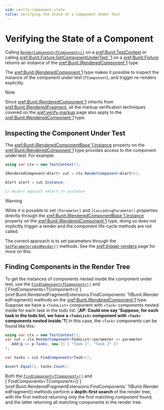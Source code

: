 ```yaml
---
uid: verify-component-state
title: Verifying the State of a Component Under Test
---
```


# Verifying the State of a Component

Calling [`RenderComponent<TComponent>()`](xref:Bunit.TestContext.RenderComponent``1(System.Action{Bunit.ComponentParameterBuilder{``0}})) on a <xref:Bunit.TestContext> or calling <xref:Bunit.Fixture.GetComponentUnderTest``1> on a <xref:Bunit.Fixture> returns an instance of the <xref:Bunit.IRenderedComponent`1> type. 

The <xref:Bunit.IRenderedComponent`1> type makes it possible to inspect the instance of the component under test (`TComponent`), and trigger re-renders explicitly.

> [!NOTE]
> Since <xref:Bunit.IRenderedComponent`1> inherits from <xref:Bunit.IRenderedFragment>, all the markup verification techniques covered on the <xref:verify-markup> page also apply to the <xref:Bunit.IRenderedComponent`1> type.

## Inspecting the Component Under Test

The <xref:Bunit.IRenderedComponentBase`1.Instance> property on the <xref:Bunit.IRenderedComponent`1> type provides access to the component under test. For example:

```csharp
using var ctx = new TestContext();

IRenderedComponent<Alert> cut = ctx.RenderComponent<Alert>();

Alert alert = cut.Instance;

// Assert against <Alert /> instance
```

> [!WARNING]
> While it is possible to set `[Parameter]` and `[CascadingParameter]` properties directly through the <xref:Bunit.IRenderedComponentBase`1.Instance> property on the <xref:Bunit.IRenderedComponent`1> type, doing so does not implicitly trigger a render and the component life-cycle methods are not called. 
> 
> The correct approach is to set parameters through the [`SetParametersAndRender()`](xref:Bunit.RenderedComponentRenderExtensions.SetParametersAndRender``1(Bunit.IRenderedComponentBase{``0},Bunit.Rendering.ComponentParameter[])) methods. See the <xref:trigger-renders> page for more on this.

## Finding Components in the Render Tree

To get the instances of components nested inside the component under test, use the 
[`FindComponent<TComponent>()`](xref:Bunit.RenderedFragmentExtensions.FindComponent``1(Bunit.IRenderedFragment)) and [`FindComponents<TComponent>()`](xref:Bunit.RenderedFragmentExtensions.FindComponents``1(Bunit.IRenderedFragment)) methods on the <xref:Bunit.IRenderedComponent`1> type. Suppose we have a `<TodoList>` component with `<Task>` components nested inside for each task in the todo list. [__AP: Could one say 'Suppose, for each task in the todo list, we have a `<TodoList>` component with `<Task>` components nested inside.'?__] In this case, the `<Task>` components can be found like this:

```csharp
using var ctx = new TestContext();
var cut = ctx.RenderComponent<TodoList>(parameter => parameter
  .Add(p => p.Tasks, new [] { "Task 1", "Task 2" })
);

var tasks = cut.FindComponents<Task>();

Assert.Equal(2, tasks.Count);
```

Both the [`FindComponent<TComponent>()`](xref:Bunit.RenderedFragmentExtensions.FindComponent``1(Bunit.IRenderedFragment)) and [`FindComponents<TComponent>()`](xref:Bunit.RenderedFragmentExtensions.FindComponents``1(Bunit.IRenderedFragment)) methods perform a **depth-first search** of the render tree, with the first method returning only the first matching component found, and the latter returning all matching components in the render tree.

<!--stackedit_data:
eyJoaXN0b3J5IjpbLTIxMTI0MDM5NTIsLTYyMDI3MTIxNSwtOD
g2NTIxOTQ1XX0=
-->